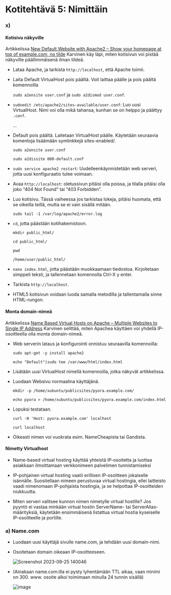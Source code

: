# Kotitehtävä 5: Nimittäin

### x) 
#### Kotisivu näkyville
Artikkelissa [New Default Website with Apache2 – Show your homepage at top of example.com, no tilde](https://terokarvinen.com/2016/02/16/new-default-website-with-apache2-show-your-homepage-at-top-of-example-com-no-tilde/) Karvinen käy läpi, miten kotisivun voi pistää näkyville päällimmäisenä ilman tildeä.

- Lataa Apache, ja tarkista ```http://localhost```, että Apache toimii.
- Laita Default VirtualHost pois päältä. Voit laittaa päälle ja pois päältä komennoilla
  
  ```sudo a2ensite user.conf``` ja ```sudo a2dismod user.conf```.
  
- ```sudoedit /etc/apache2/sites-available/user.conf```: Luo uusi VirtualHost. Nimi voi olla mikä tahansa, kunhan se on helppo ja päättyy ```.conf```.

  ...
  
- Default pois päältä. Laitetaan VirtualHost päälle. Käytetään seuraavia komentoja lisäämään symlinkkejä sites-enabled/.

  ```sudo a2ensite user.conf```

  ```sudo a2dissite 000-default.conf```

-  ```sudo service apache2 restart```: Uudelleenkäynnistetään web serveri, jotta uusi konfiguraatio tulee voimaan. 
- Avaa ```http://localhost```: oletussivun pitäisi olla poissa, ja tilalla pitäisi olla joko “404 Not Found” tai “403 Forbidden”.

- Luo kotisivu. Tässä vaiheessa jos tarkistaa lokeja, pitäisi huomata, että se oikeilla teillä, mutta se ei vain sisällä mitään.

  ```sudo tail -1 /var/log/apache2/error.log```

- ```cd```, jotta päästään kotihakemistoon.

  ```mkdir public_html/```
  
  ```cd public_html/```
  
  ```pwd```
  
  ```/home/user/public_html/```

- ```nano index.html```, jotta päästään muokkaamaan tiedostoa. Kirjoitetaan simppeli teksti, ja tallennetaan komennolla Ctrl-X y enter.
- Tarkista ```http://localhost```.

- HTML5 kotisivun voidaan luoda samalla metodilla ja tallentamalla sinne HTML-rungon.
  
#### Monta domain-nimeä
Artikkelissa [Name Based Virtual Hosts on Apache – Multiple Websites to Single IP Address](https://terokarvinen.com/2018/04/10/name-based-virtual-hosts-on-apache-multiple-websites-to-single-ip-address/) Karvinen selittää, miten Apachea käyttäen voi yhdellä IP-osoitteella olla monta domain-nimeä.

- Web serverin lataus ja konfigurointi onnistuu seuraavilla komennoilla:
  
    ```sudo apt-get -y install apache2```

    ```echo "Default"|sudo tee /var/www/html/index.html```

- Lisätään uusi VirtualHost nimellä komennoilla, jotka näkyvät artikkelissa.
- Luodaan Websivu normaalina käyttäjänä.

  ```mkdir -p /home/xubuntu/publicsites/pyora.example.com/```

  ```echo pyora > /home/xubuntu/publicsites/pyora.example.com/index.html```
  
- Lopuksi testataan.

  ```curl -H 'Host: pyora.example.com' localhost```
  
  ```curl localhost```

- Oikeasti nimen voi vuokrata esim. NameCheapista tai Gandista.

#### Nimetty Virtualhost
- Name-based virtual hosting käyttää yhteistä IP-osoitetta ja luottaa asiakkaan ilmoittamaan verkkonimeen palvelimen tunnistamiseksi

- IP-pohjainen virtual hosting vaatii erillisen IP-osoitteen jokaiselle isännälle. Suositellaan nimeen perustuvaa virtual hostingia, ellei laitteisto vaadi nimenomaan IP-pohjaista hostingia, ja se helpottaa IP-osoitteiden niukkuutta.

- Miten serveri valitsee kunnon nimen nimetylle virtual hostille? Jos pyyntö ei vastaa minkään virtual hostin ServerName- tai ServerAlias-määrityksiä, käytetään ensimmäisenä listattua virtual hostia kyseiselle IP-osoitteelle ja portille.

### a) Name.com
- Luodaan uusi käyttäjä sivulle name.com, ja tehdään uusi domain-nimi.
- Osoitetaan domain oikeaan IP-osoitteeseen.

  ![Screenshot 2023-09-25 140046](https://github.com/16cats/Linux/assets/97065659/a9dd9f42-267d-4536-9c26-5de23430d021)

- (Ainakaan name.com:illa ei pysty lyhentämään TTL aikaa, vaan minimi on 300. www. osoite alkoi toimimaan minulla 24 tunnin sisällä)
 
  ![image](https://github.com/16cats/Linux/assets/97065659/13de6551-64e6-47df-9e2b-256f59c50f05)

